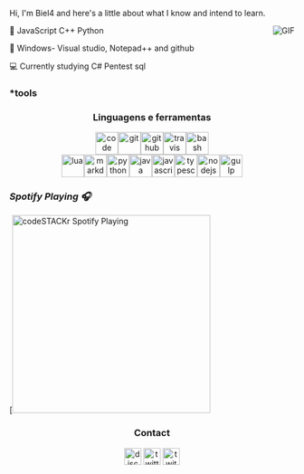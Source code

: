 Hi, I'm Biel4 and here's a little about what I know and intend to learn.

<img align="right" alt="GIF" src="https://cdn.discordapp.com/attachments/785315009449951232/785328332362874908/a_28b3ebb7f0a321dc1ef600e33120b7c3.gif" />

💼 JavaScript C++ Python

💼 Windows- Visual studio, Notepad++ and github

💻 Currently studying
C# Pentest sql

### *tools
<h3 align="center">Linguagens e ferramentas</h3>
<p align="center"><img src="https://simpleicons.org/icons/visualstudiocode.svg" title="Visual Studio Code" alt="code" width="40" height="40"/><img src="https://simpleicons.org/icons/git.svg" title="Git" alt="git" width="40" height="40"/><img src="https://simpleicons.org/icons/github.svg" title="GitHub" alt="github" width="40" height="40"/><img src="https://simpleicons.org/icons/travisci.svg" title="Travis CI" alt="travis" width="40" height="40"/><img src="https://simpleicons.org/icons/gnubash.svg" title="Bash" alt="bash" width="40" height="40"/><br /><img src="https://simpleicons.org/icons/lua.svg" title="Lua" alt="lua" width="40" height="40"/><img src="https://simpleicons.org/icons/markdown.svg" title="Markdown" alt="markdown" width="40" height="40"/><img src="https://simpleicons.org/icons/python.svg" title="Python" alt="python" width="40" height="40"/><img src="https://simpleicons.org/icons/java.svg" title="Java" alt="java" width="40" height="40"/><img src="https://simpleicons.org/icons/javascript.svg" title="JavaScript" alt="javascript" width="40" height="40"/><img src="https://simpleicons.org/icons/typescript.svg" title="TypeScript" alt="typescript" width="40" height="40"/><img src="https://simpleicons.org/icons/node-dot-js.svg" title="Node.js" alt="nodejs" width="40" height="40"/><img src="https://simpleicons.org/icons/gulp.svg" title="Gulp" alt="gulp" width="40" height="40"/></p>


### *Spotify Playing :headphones:*

[<img src="https://now-playing-codeSTACKr.vercel.app/api/spotify-playing" alt="codeSTACKr Spotify Playing" width="350" />

<h3 align="center">Contact</h3>
<p align="center">
<a href="/" target="blank"><img align="center" src="https://simpleicons.org/icons/discord.svg" alt="discord" height="30" width="30"/></a>
<a href="https://twitter.com/biel4_iv" target="blank"><img align="center" src="https://simpleicons.org/icons/twitter.svg" alt="twitter" height="30" width="30"/></a>
<a href="https://twitch.tv/biel4" target="blank"><img align="center" src="https://simpleicons.org/icons/twitch.svg" alt="twitch" height="30" width="30"/></a>
</p>
